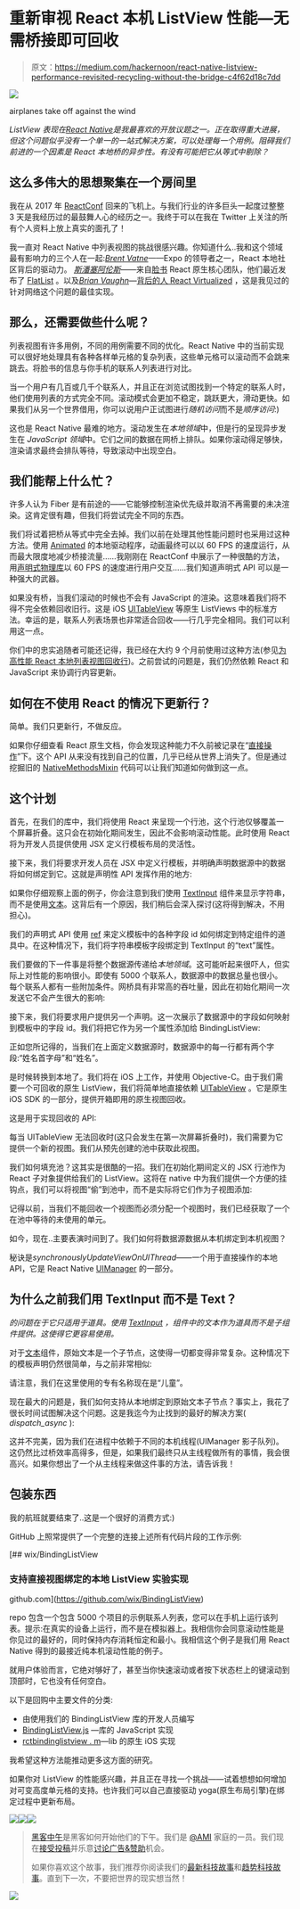 # 重新审视 React 本机 ListView 性能—无需桥接即可回收

> 原文：<https://medium.com/hackernoon/react-native-listview-performance-revisited-recycling-without-the-bridge-c4f62d18c7dd>

![](img/4a129ae5f1060119814c86795b65fdd5.png)

airplanes take off against the wind

*ListView 表现在*[*React Native*](https://hackernoon.com/tagged/react-native)*是我最喜欢的开放议题之一。正在取得重大进展，但这个问题似乎没有一个单一的一站式解决方案，可以处理每一个用例。阻碍我们前进的一个因素是 React 本地桥的异步性。有没有可能把它从等式中剔除？*

## 这么多伟大的思想聚集在一个房间里

我在从 2017 年 [ReactConf](http://conf.reactjs.org/) 回来的飞机上。与我们行业的许多巨头一起度过整整 3 天是我经历过的最鼓舞人心的经历之一。我终于可以在我在 Twitter 上关注的所有个人资料上放上真实的面孔了！

我一直对 React Native 中列表视图的挑战很感兴趣。你知道什么..我和这个领域最有影响力的三个人在一起:[*Brent Vatne*](https://twitter.com/notbrent)——Expo 的领导者之一，React 本地社区背后的驱动力。 [*斯潘塞阿伦斯*](https://twitter.com/sahrens2012)——来自[脸书](https://hackernoon.com/tagged/facebook) React 原生核心团队，他们最近发布了 [FlatList](https://facebook.github.io/react-native/blog/2017/03/13/better-list-views.html) 。以及[*Brian Vaughn*](https://twitter.com/brian_d_vaughn)—[背后的人 React Virtualized](https://github.com/bvaughn/react-virtualized) ，这是我见过的针对网络这个问题的最佳实现。

## 那么，还需要做些什么呢？

列表视图有许多用例，不同的用例需要不同的优化。React Native 中的当前实现可以很好地处理具有各种各样单元格的复杂列表，这些单元格可以滚动而不会跳来跳去。将脸书的信息与你手机的联系人列表进行对比。

当一个用户有几百或几千个联系人，并且正在浏览试图找到一个特定的联系人时，他们使用列表的方式完全不同。滚动模式会更加不稳定，跳跃更大，滑动更快。如果我们从另一个世界借用，你可以说用户正试图进行*随机访问*而不是*顺序访问*:)

这也是 React Native 最难的地方。滚动发生在*本地领域*中，但是行的呈现异步发生在 *JavaScript 领域*中。它们之间的数据在网桥上排队。如果你滚动得足够快，渲染请求最终会排队等待，导致滚动中出现空白。

## 我们能帮上什么忙？

许多人认为 Fiber 是有前途的——它能够控制渲染优先级并取消不再需要的未决渲染。这肯定很有趣，但我们将尝试完全不同的东西。

我们将试着把桥从等式中完全去掉。我们以前在处理其他性能问题时也采用过这种方法。使用 [Animated](https://facebook.github.io/react-native/docs/animated.html) 的本地驱动程序，动画最终可以以 60 FPS 的速度运行，从而最大限度地减少桥接流量……我刚刚在 ReactConf 中展示了一种很酷的方法，用[声明式物理库](/@talkol/moving-beyond-animations-to-user-interactions-at-60-fps-in-react-native-b6b1fa0ba525)以 60 FPS 的速度进行用户交互……我们知道声明式 API 可以是一种强大的武器。

如果没有桥，当我们滚动的时候也不会有 JavaScript 的渲染。这意味着我们将不得不完全依赖回收旧行。这是 iOS [UITableView](https://developer.apple.com/reference/uikit/uitableview?language=objc) 等原生 ListViews 中的标准方法。幸运的是，联系人列表场景也非常适合回收——行几乎完全相同。我们可以利用这一点。

你们中的忠实追随者可能还记得，我已经在大约 9 个月前使用过这种方法(参见[为高性能 React 本地列表视图回收行](/@talkol/recycling-rows-for-high-performance-react-native-list-views-628fd0363861#.5c52s0n42))。之前尝试的问题是，我们仍然依赖 React 和 JavaScript 来协调行内容更新。

## 如何在不使用 React 的情况下更新行？

简单。我们只更新行，不做反应。

如果你仔细查看 React 原生文档，你会发现这种能力不久前被记录在“[直接操作](https://facebook.github.io/react-native/docs/direct-manipulation.html)”下。这个 API 从来没有找到自己的位置，几乎已经从世界上消失了。但是通过挖掘旧的 [NativeMethodsMixin](https://github.com/facebook/react/blob/e452e3374135c116ef687a8bb3a5d277e3cde8fb/src/renderers/native/NativeMethodsMixin.js) 代码可以让我们知道如何做到这一点。

## 这个计划

首先，在我们的库中，我们将使用 React 来呈现一个行池，这个行池仅够覆盖一个屏幕折叠。这只会在初始化期间发生，因此不会影响滚动性能。此时使用 React 将为开发人员提供使用 JSX 定义行模板布局的灵活性。

接下来，我们将要求开发人员在 JSX 中定义行模板，并明确声明数据源中的数据将如何绑定到它。这就是声明性 API 发挥作用的地方:

如果你仔细观察上面的例子，你会注意到我们使用 [TextInput](https://facebook.github.io/react-native/docs/textinput.html) 组件来显示字符串，而不是使用[文本](https://facebook.github.io/react-native/docs/text.html)。这背后有一个原因，我们稍后会深入探讨(这将得到解决，不用担心)。

我们的声明式 API 使用 [ref](https://facebook.github.io/react/docs/refs-and-the-dom.html) 来定义模板中的各种字段 id 如何绑定到特定组件的道具中。在这种情况下，我们将字符串模板字段绑定到 TextInput 的“text”属性。

我们要做的下一件事是将整个数据源传递给*本地领域*。这可能听起来很吓人，但实际上对性能的影响很小。即使有 5000 个联系人，数据源中的数据总量也很小。每个联系人都有一些附加条件。网桥具有非常高的吞吐量，因此在初始化期间一次发送它不会产生很大的影响:

接下来，我们将要求用户提供另一个声明。这一次展示了数据源中的字段如何映射到模板中的字段 id。我们将把它作为另一个属性添加给 BindingListView:

正如您所记得的，当我们在上面定义数据源时，数据源中的每一行都有两个字段:“姓名首字母”和“姓名”。

是时候转换到本地了。我们将在 iOS 上工作，并使用 Objective-C。由于我们需要一个可回收的原生 ListView，我们将简单地直接依赖 [UITableView](https://developer.apple.com/reference/uikit/uitableview?language=objc) 。它是原生 iOS SDK 的一部分，提供开箱即用的原生视图回收。

这是用于实现回收的 API:

每当 UITableView 无法回收时(这只会发生在第一次屏幕折叠时)，我们需要为它提供一个新的视图。我们从预先创建的池中获取此视图。

我们如何填充池？这其实是很酷的一招。我们在初始化期间定义的 JSX 行池作为 React 子对象提供给我们的 ListView。这将在 native 中为我们提供一个方便的挂钩点，我们可以将视图“偷”到池中，而不是实际将它们作为子视图添加:

记得以前，当我们不能回收一个视图而必须分配一个视图时，我们已经获取了一个在池中等待的未使用的单元。

如今，现在..主要表演时间到了。我们如何将数据源数据从本机绑定到本机视图？

秘诀是*synchronouslyUpdateViewOnUIThread*——一个用于直接操作的本地 API，它是 React Native [UIManager](https://github.com/facebook/react-native/blob/264d60b97925aa72e51d4f4e0074503235eca12e/React/Modules/RCTUIManager.m) 的一部分。

## 为什么之前我们用 TextInput 而不是 Text？

*的问题在于它只适用于道具。使用 [TextInput](https://facebook.github.io/react-native/docs/textinput.html) ，组件中的文本作为道具而不是子组件提供。这使得它更容易使用。*

对于[文本](https://facebook.github.io/react-native/docs/text.html)组件，原始文本是一个子节点，这使得一切都变得非常复杂。这种情况下的模板声明仍然很简单，与之前非常相似:

请注意，我们在这里使用的专有名称现在是“儿童”。

现在最大的问题是，我们如何支持从本地绑定到原始文本子节点？事实上，我花了很长时间试图解决这个问题。这是我迄今为止找到的最好的解决方案( *dispatch_async* ):

这并不完美，因为我们在进程中依赖于不同的本机线程(UIManager 影子队列)。这仍然比过桥效率高得多，但是，如果我们最终只从主线程做所有的事情，我会很高兴。如果你想出了一个从主线程来做这件事的方法，请告诉我！

## 包装东西

我的航班就要结束了..这是一个很好的消费方式:)

GitHub 上照常提供了一个完整的连接上述所有代码片段的工作示例:

[](https://github.com/wix/BindingListView) [## wix/BindingListView

### 支持直接视图绑定的本地 ListView 实验实现

github.com](https://github.com/wix/BindingListView) 

repo 包含一个包含 5000 个项目的示例联系人列表，您可以在手机上运行该列表。提示:在真实的设备上运行，而不是在模拟器上。我相信你会同意滚动性能是你见过的最好的，同时保持内存消耗恒定和最小。我相信这个例子是我们用 React Native 得到的最接近纯本机滚动性能的例子。

就用户体验而言，它绝对够好了，甚至当你快速滚动或者按下状态栏上的键滚动到顶部时，它也没有任何空白。

以下是回购中主要文件的分类:

*   由使用我们的 BindingListView 库的开发人员编写
*   [BindingListView.js](https://github.com/wix/BindingListView/blob/90c787be46ceaf35c255d1a444a4548af94fcb06/src/BindingListView.js) —库的 JavaScript 实现
*   [rctbindinglistview . m](https://github.com/wix/BindingListView/blob/90c787be46ceaf35c255d1a444a4548af94fcb06/ios/BindingListView/RCTBindingListView.m)—lib 的原生 iOS 实现

我希望这种方法能推动更多这方面的研究。

如果你对 ListView 的性能感兴趣，并且正在寻找一个挑战——试着想想如何增加对可变高度单元格的支持。也许我们可以自己直接驱动 yoga(原生布局引擎)在绑定过程中更新布局。

[![](img/50ef4044ecd4e250b5d50f368b775d38.png)](http://bit.ly/HackernoonFB)[![](img/979d9a46439d5aebbdcdca574e21dc81.png)](https://goo.gl/k7XYbx)[![](img/2930ba6bd2c12218fdbbf7e02c8746ff.png)](https://goo.gl/4ofytp)

> [黑客中午](http://bit.ly/Hackernoon)是黑客如何开始他们的下午。我们是 [@AMI](http://bit.ly/atAMIatAMI) 家庭的一员。我们现在[接受投稿](http://bit.ly/hackernoonsubmission)并乐意[讨论广告&赞助](mailto:partners@amipublications.com)机会。
> 
> 如果你喜欢这个故事，我们推荐你阅读我们的[最新科技故事](http://bit.ly/hackernoonlatestt)和[趋势科技故事](https://hackernoon.com/trending)。直到下一次，不要把世界的现实想当然！

![](img/be0ca55ba73a573dce11effb2ee80d56.png)